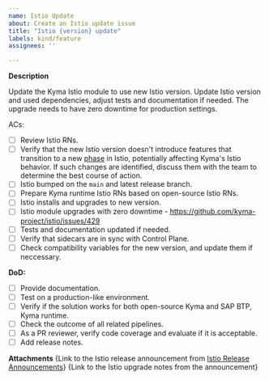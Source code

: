 ```yaml
---
name: Istio Update
about: Create an Istio update issue
title: "Istio {version} update"
labels: kind/feature
assignees: ''

---
```

**Description**

Update the Kyma Istio module to use new Istio version. Update Istio version and used dependencies, adjust tests and documentation if needed. The upgrade needs to have zero downtime for production settings.

ACs:
- [ ] Review Istio RNs.
- [ ] Verify that the new Istio version doesn't introduce features that transition to a new [phase](https://istio.io/latest/docs/releases/feature-stages/) in Istio, potentially affecting Kyma's Istio behavior. If such changes are identified, discuss them with the team to determine the best course of action.
- [ ] Istio bumped on the `main` and latest release branch.
- [ ] Prepare Kyma runtime Istio RNs based on open-source Istio RNs.
- [ ] Istio installs and upgrades to new version.
- [ ] Istio module upgrades with zero downtime - https://github.com/kyma-project/istio/issues/429
- [ ] Tests and documentation updated if needed.
- [ ] Verify that sidecars are in sync with Control Plane.
- [ ] Check compatibility variables for the new version, and update them if neccessary.

**DoD:**
- [ ] Provide documentation.
- [ ] Test on a production-like environment.
- [ ] Verify if the solution works for both open-source Kyma and SAP BTP, Kyma runtime.
- [ ] Check the outcome of all related pipelines.
- [ ] As a PR reviewer, verify code coverage and evaluate if it is acceptable.
- [ ] Add release notes.

**Attachments**
{Link to the Istio release announcement from [Istio Release Announcements](https://istio.io/latest/news/releases/)}
{Link to the Istio upgrade notes from the announcement}

<!-- Estimation: 
Patch version update: 2
Minor version update: 3
-->
